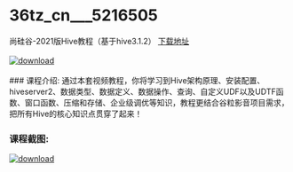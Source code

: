 # 36tz_cn___5216505
尚硅谷-2021版Hive教程（基于hive3.1.2）
[下载地址](http://www.36tz.cn/article/5216505 "下载地址")
<br/></br>[![download](http://36tz.cn/muke_img/2020_11_12345-5-300x169.jpg "下载地址")](http://www.36tz.cn/article/5216505 "下载地址")
<br/></br>### 课程介绍:
通过本套视频教程，你将学习到Hive架构原理、安装配置、hiveserver2、数据类型、数据定义、数据操作、查询、自定义UDF以及UDTF函数、窗口函数、压缩和存储、企业级调优等知识，教程更结合谷粒影音项目需求，把所有Hive的核心知识点贯穿了起来！

### 课程截图:
[![download](http://36tz.cn/muke_img/2020_11_2-120.png "下载地址")](http://www.36tz.cn/article/5216505 "下载地址")
